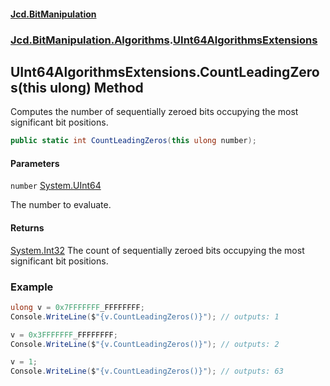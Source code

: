 #### [Jcd.BitManipulation](index 'index')
### [Jcd.BitManipulation.Algorithms](Jcd.BitManipulation.Algorithms 'Jcd.BitManipulation.Algorithms').[UInt64AlgorithmsExtensions](Jcd.BitManipulation.Algorithms.UInt64AlgorithmsExtensions 'Jcd.BitManipulation.Algorithms.UInt64AlgorithmsExtensions')

## UInt64AlgorithmsExtensions.CountLeadingZeros(this ulong) Method

Computes the number of sequentially zeroed bits occupying the
most significant bit positions.

```csharp
public static int CountLeadingZeros(this ulong number);
```
#### Parameters

<a name='Jcd.BitManipulation.Algorithms.UInt64AlgorithmsExtensions.CountLeadingZeros(thisulong).number'></a>

`number` [System.UInt64](https://docs.microsoft.com/en-us/dotnet/api/System.UInt64 'System.UInt64')

The number to evaluate.

#### Returns
[System.Int32](https://docs.microsoft.com/en-us/dotnet/api/System.Int32 'System.Int32')
The count of sequentially zeroed bits occupying the most significant bit positions.

### Example

```csharp
ulong v = 0x7FFFFFFF_FFFFFFFF;
Console.WriteLine($"{v.CountLeadingZeros()}"); // outputs: 1

v = 0x3FFFFFFF_FFFFFFFF;
Console.WriteLine($"{v.CountLeadingZeros()}"); // outputs: 2

v = 1;
Console.WriteLine($"{v.CountLeadingZeros()}"); // outputs: 63
```